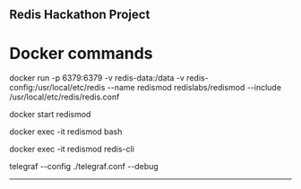 Redis Hackathon Project
----


# Docker commands

docker run -p 6379:6379 -v redis-data:/data -v redis-config:/usr/local/etc/redis --name redismod redislabs/redismod --include /usr/local/etc/redis/redis.conf

docker start redismod

docker exec -it redismod bash

docker exec -it redismod redis-cli

telegraf  --config ./telegraf.conf  --debug




----